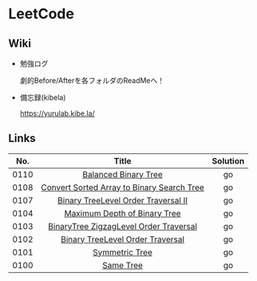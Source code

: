# LeetCode

## Wiki

* 勉強ログ
    
    劇的Before/Afterを各フォルダのReadMeへ！

* 備忘録(kibela)
    
    https://yurulab.kibe.la/
    


## Links

|No.|Title|Solution|
|:--:|:--:|:--:|
|0110|[Balanced Binary Tree](algorithms/0110.BalancedBinaryTree)|go|
|0108|[Convert Sorted Array to Binary Search Tree](algorithms/0108.ConvertSortedArrayToBinarySearchTree)|go|
|0107|[Binary TreeLevel Order Traversal II](algorithms/0107.BinaryTreeLevelOrderTraversal2)|go|
|0104|[Maximum Depth of Binary Tree](algorithms/0104.MaximumDepthOfBinaryTree)|go|
|0103|[BinaryTree ZigzagLevel Order Traversal](algorithms/0103.BinaryTreeZigzagLevelOrderTraversal)|go|
|0102|[Binary TreeLevel Order Traversal](algorithms/0102.BinaryTreeLevelOrderTraversal)|go|
|0101|[Symmetric Tree](algorithms/0101.SymmetricTree)|go|
|0100|[Same Tree](algorithms/0100.SameTree)|go|
